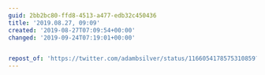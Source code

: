 ```yaml
---
guid: 2bb2bc80-ffd8-4513-a477-edb32c450436
title: '2019.08.27, 09:09'
created: '2019-08-27T07:09:54+00:00'
changed: '2019-09-24T07:19:01+00:00'


repost_of: 'https://twitter.com/adambsilver/status/1166054178575310859?s=20'
---
```


